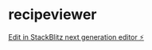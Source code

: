 # recipeviewer

[Edit in StackBlitz next generation editor ⚡️](https://stackblitz.com/~/github.com/vemas23/recipeviewer)